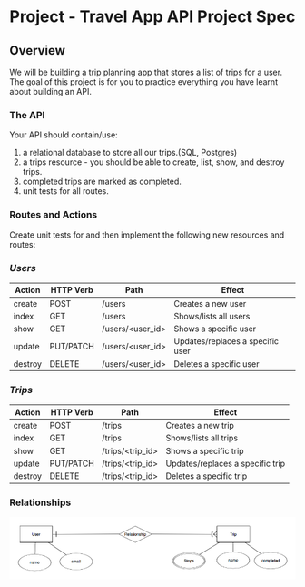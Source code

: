 # Project - Travel App API Project Spec


## Overview

We will be building a trip planning app that stores a list of trips for a user.
The goal of this project is for you to practice everything you have learnt about building an API.

### The API

Your API should contain/use:

1. a relational database to store all our trips.(SQL, Postgres)
2. a trips resource - you should be able to create, list, show, and destroy trips.
3. completed trips are marked as completed.
4. unit tests for all routes.


### Routes and Actions

Create unit tests for and then implement the following new resources and routes:

### ***Users***

| Action  | HTTP Verb | Path             | Effect                           |
|---------|-----------|------------------|----------------------------------|
| create  | POST      | /users           | Creates a new user               |
| index   | GET       | /users           | Shows/lists all users            |
| show    | GET       | /users/<user_id> | Shows a specific user            |
| update  | PUT/PATCH | /users/<user_id> | Updates/replaces a specific user |
| destroy | DELETE    | /users/<user_id> | Deletes a specific user          |


### ***Trips***

| Action  	| HTTP Verb 	| Path             	| Effect                           	|
|---------	|-----------	|------------------	|----------------------------------	|
| create  	| POST      	| /trips           	| Creates a new trip               	|
| index   	| GET       	| /trips           	| Shows/lists all trips            	|
| show    	| GET       	| /trips/<trip_id> 	| Shows a specific trip            	|
| update  	| PUT/PATCH 	| /trips/<trip_id> 	| Updates/replaces a specific trip 	|
| destroy 	| DELETE    	| /trips/<trip_id> 	| Deletes a specific trip          	|


### Relationships


![Relationships](erd-trips.png)
